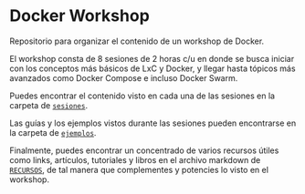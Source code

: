 # Docker Workshop

Repositorio para organizar el contenido de un workshop de Docker.

El workshop consta de 8 sesiones de 2 horas c/u en donde se busca iniciar con los conceptos más básicos de LxC y Docker, y llegar hasta tópicos más avanzados como Docker Compose e incluso Docker Swarm.

Puedes encontrar el contenido visto en cada una de las sesiones en la carpeta de [`sesiones`](sesiones/).

Las guías y los ejemplos vistos durante las sesiones pueden encontrarse en la carpeta de [`ejemplos`](ejemplos/).

Finalmente, puedes encontrar un concentrado de varios recursos útiles como links, artículos, tutoriales y libros en el archivo markdown de [`RECURSOS`](RECURSOS.md), de tal manera que complementes y potencies lo visto en el workshop.
